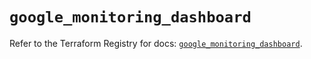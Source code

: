 # `google_monitoring_dashboard`

Refer to the Terraform Registry for docs: [`google_monitoring_dashboard`](https://registry.terraform.io/providers/hashicorp/google-beta/5.16.0/docs/resources/google_monitoring_dashboard).
